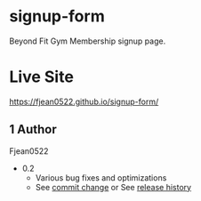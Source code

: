 # signup-form
Beyond Fit Gym Membership signup page.

# Live Site
https://fjean0522.github.io/signup-form/

## 1 Author
Fjean0522

* 0.2
    * Various bug fixes and optimizations
    * See [commit change]() or See [release history]()
